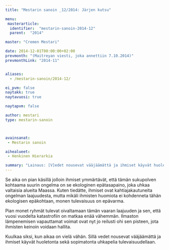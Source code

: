 ```yaml
---
title: "Mestarin sanoin _12/2014: Järjen kutsu"

menu:
 masterarticle:
  identifier:  "mestarin-sanoin-2014-12"
  parent:  "2014"

master: "Cremen Mestari"

date: 2014-12-01T00:00:00+02:00
prevmonth: "(Maitreyan viesti, joka annettiin 7.10.2014)"
prevmonthLink: "2014-11"


aliases:
  - /mestarin-sanoin/2014-12/

ei_pvm: false
naytakk: true
naytavuosi: true

naytapvm: false

author: mestari
type: mestarin-sanoin



avainsanat:
 - Mestarin sanoin

aihealueet:
 - Henkinen Hierarkia

summary: "Lainaus: [V]edet nousevat vääjäämättä ja ihmiset käyvät huoletonta sekä sopimatonta uhkapelia tulevaisuudellaan."
---
```

<p>Se aika on pian käsillä jolloin ihmiset ymmärtävät, että tämän sukupolven kohtaama suurin ongelma on se ekologinen epätasapaino, joka uhkaa valtaisia alueita Maassa. Kuten tiedätte, ihmiset ovat kahtiajakautuneita ongelman laajuudesta, mutta mikäli ihmisten huomiota ei kohdenneta tähän ekologisen epäkohtaan, monen tulevaisuus on epävarma.</p>
<p>Pian monet ryhmät tulevat oivaltamaan tämän vaaran laajuuden ja sen, että vuosi vuodelta katastrofiin on matkaa enää vähemmän. Ilmaston lämpenemisen vapauttamat voimat ovat nyt jo reilusti ohi sen pisteen, jota ihmisten keinoin voidaan hallita.</p>
<p>Kuulkaa siksi, kun aikaa on vielä vähän. Sillä vedet nousevat vääjäämättä ja ihmiset käyvät huoletonta sekä sopimatonta uhkapelia tulevaisuudellaan.</p>